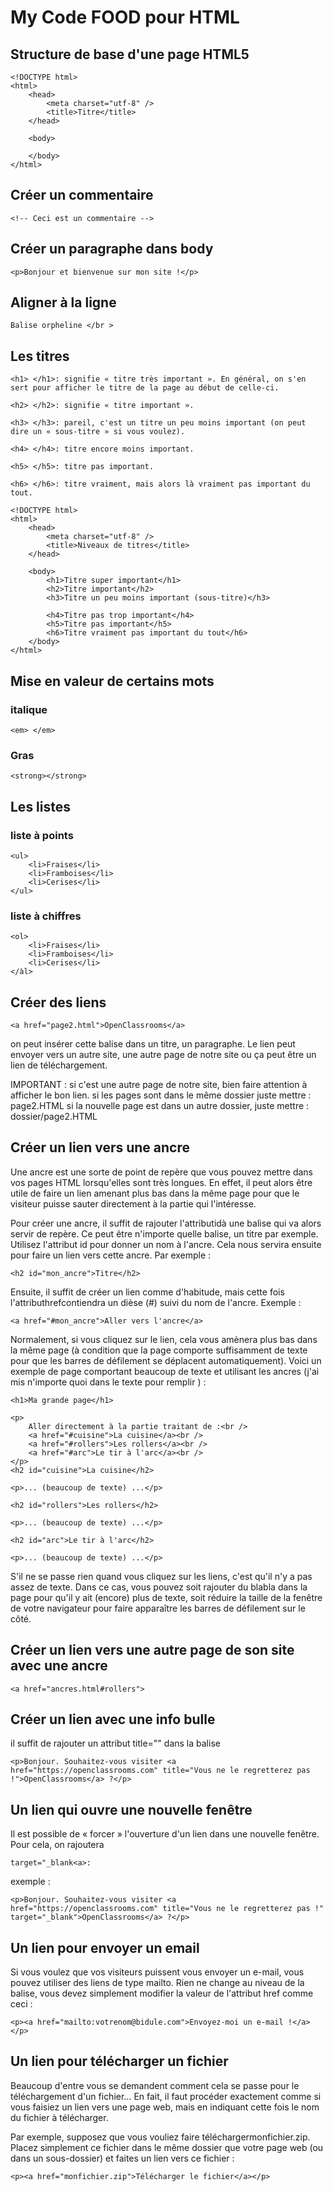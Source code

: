 # My Code FOOD pour HTML


## Structure de base d'une page HTML5
```
<!DOCTYPE html>
<html>
    <head>
        <meta charset="utf-8" />
        <title>Titre</title>
    </head>

    <body>

    </body>
</html>
```


## Créer un commentaire
```
<!-- Ceci est un commentaire -->
```


## Créer un paragraphe dans body
```
<p>Bonjour et bienvenue sur mon site !</p>
```


## Aligner à la ligne
```
Balise orpheline </br >
```


## Les titres
```
<h1> </h1>: signifie « titre très important ». En général, on s'en sert pour afficher le titre de la page au début de celle-ci.

<h2> </h2>: signifie « titre important ».

<h3> </h3>: pareil, c'est un titre un peu moins important (on peut dire un « sous-titre » si vous voulez).

<h4> </h4>: titre encore moins important.

<h5> </h5>: titre pas important.

<h6> </h6>: titre vraiment, mais alors là vraiment pas important du tout.
```
```
<!DOCTYPE html>
<html>
    <head>
        <meta charset="utf-8" />
        <title>Niveaux de titres</title>
    </head>

    <body>
        <h1>Titre super important</h1>
        <h2>Titre important</h2>
        <h3>Titre un peu moins important (sous-titre)</h3>

        <h4>Titre pas trop important</h4>
        <h5>Titre pas important</h5>
        <h6>Titre vraiment pas important du tout</h6>
    </body>
</html>
```


## Mise en valeur de certains mots

### italique
```
<em> </em>
```


### Gras
```
<strong></strong>
```

## Les listes

### liste à points
```
<ul>
    <li>Fraises</li>
    <li>Framboises</li>
    <li>Cerises</li>
</ul>
```


### liste à chiffres
```
<ol>
    <li>Fraises</li>
    <li>Framboises</li>
    <li>Cerises</li>
</àl>
```

## Créer des liens
```
<a href="page2.html">OpenClassrooms</a>
```
on peut insérer cette balise dans un titre, un paragraphe.
Le lien peut envoyer vers un autre site, une autre page de notre site ou ça peut être un lien de téléchargement.

IMPORTANT : si c'est une autre page de notre site, bien faire attention à afficher le bon lien.
si les pages sont dans le même dossier juste mettre : page2.HTML
si la nouvelle page est dans un autre dossier, juste mettre : dossier/page2.HTML


## Créer un lien vers une ancre

Une ancre est une sorte de point de repère que vous pouvez mettre dans vos pages HTML lorsqu'elles sont très longues.
En effet, il peut alors être utile de faire un lien amenant plus bas dans la même page pour que le visiteur puisse sauter directement à la partie qui l'intéresse.

Pour créer une ancre, il suffit de rajouter l'attributidà une balise qui va alors servir de repère. Ce peut être n'importe quelle balise, un titre par exemple.
Utilisez l'attribut id pour donner un nom à l'ancre. Cela nous servira ensuite pour faire un lien vers cette ancre. Par exemple :
```
<h2 id="mon_ancre">Titre</h2>
```
Ensuite, il suffit de créer un lien comme d'habitude, mais cette fois l'attributhrefcontiendra un dièse (#) suivi du nom de l'ancre. Exemple :
```
<a href="#mon_ancre">Aller vers l'ancre</a>
```
Normalement, si vous cliquez sur le lien, cela vous amènera plus bas dans la même page (à condition que la page comporte suffisamment de texte pour que les barres de défilement se déplacent automatiquement).
Voici un exemple de page comportant beaucoup de texte et utilisant les ancres (j'ai mis n'importe quoi dans le texte pour remplir ) :
```
<h1>Ma grande page</h1>

<p>
    Aller directement à la partie traitant de :<br />
    <a href="#cuisine">La cuisine</a><br />
    <a href="#rollers">Les rollers</a><br />
    <a href="#arc">Le tir à l'arc</a><br />
</p>
<h2 id="cuisine">La cuisine</h2>

<p>... (beaucoup de texte) ...</p>

<h2 id="rollers">Les rollers</h2>

<p>... (beaucoup de texte) ...</p>

<h2 id="arc">Le tir à l'arc</h2>

<p>... (beaucoup de texte) ...</p>
```
S'il ne se passe rien quand vous cliquez sur les liens, c'est qu'il n'y a pas assez de texte. Dans ce cas, vous pouvez soit rajouter du blabla dans la page pour qu'il y ait (encore) plus de texte, soit réduire la taille de la fenêtre de votre navigateur pour faire apparaître les barres de défilement sur le côté.

## Créer un lien vers une autre page de son site avec une ancre

```
<a href="ancres.html#rollers">
```

## Créer un lien avec une info bulle

il suffit de rajouter un attribut title="" dans la balise <a>

```
<p>Bonjour. Souhaitez-vous visiter <a href="https://openclassrooms.com" title="Vous ne le regretterez pas !">OpenClassrooms</a> ?</p>
```


## Un lien qui ouvre une nouvelle fenêtre

Il est possible de « forcer » l'ouverture d'un lien dans une nouvelle fenêtre. Pour cela, on rajoutera

```
target="_blank<a>:
```

exemple :
```
<p>Bonjour. Souhaitez-vous visiter <a href="https://openclassrooms.com" title="Vous ne le regretterez pas !" target="_blank">OpenClassrooms</a> ?</p>
```

## Un lien pour envoyer un email

Si vous voulez que vos visiteurs puissent vous envoyer un e-mail, vous pouvez utiliser des liens de type mailto. Rien ne change au niveau de la balise, vous devez simplement modifier la valeur de l'attribut href comme ceci :

```
<p><a href="mailto:votrenom@bidule.com">Envoyez-moi un e-mail !</a></p>
```

## Un lien pour télécharger un fichier

Beaucoup d'entre vous se demandent comment cela se passe pour le téléchargement d'un fichier… En fait, il faut procéder exactement comme si vous faisiez un lien vers une page web, mais en indiquant cette fois le nom du fichier à télécharger.

Par exemple, supposez que vous vouliez faire téléchargermonfichier.zip. Placez simplement ce fichier dans le même dossier que votre page web (ou dans un sous-dossier) et faites un lien vers ce fichier :
```
<p><a href="monfichier.zip">Télécharger le fichier</a></p>
```
